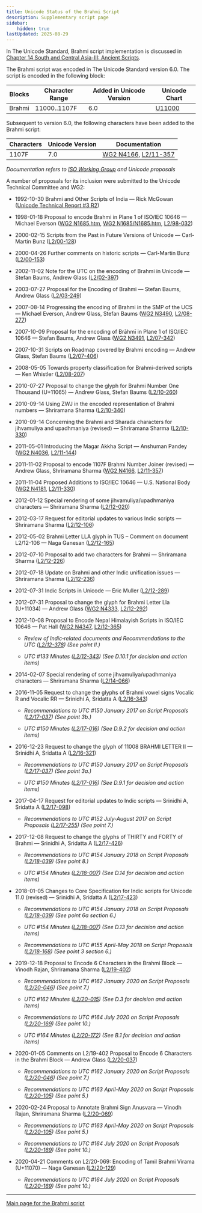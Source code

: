 ```yaml
---
title: Unicode Status of the Brahmi Script
description: Supplementary script page
sidebar:
    hidden: true
lastUpdated: 2025-08-29
---
```


In The Unicode Standard, Brahmi script implementation is discussed in [Chapter 14 South and Central Asia-III: Ancient Scripts](http://www.unicode.org/versions/latest/ch14.pdf).

[comment]: # (end of intro)

[comment]: # (start of blocks)

The Brahmi script was encoded in The Unicode Standard version 6.0. The script is encoded in the following block:

| Blocks | Character Range | Added in Unicode Version | Unicode Chart |
| ------ | --------------- | ------------------------ | ------------- |
| Brahmi | 11000..1107F | 6.0 | [U11000](http://www.unicode.org/charts/PDF/U11000.pdf) |

[comment]: # (end of blocks)

[comment]: # (start of chars)

Subsequent to version 6.0, the following characters have been added to the Brahmi script:

| Characters | Unicode Version | Documentation |
| ---------- | --------------- | ------------- |
| 1107F | 7.0 | [WG2 N4166](https://www.unicode.org/wg2/docs/n4166.pdf), [L2/11-357](http://www.unicode.org/cgi-bin/GetMatchingDocs.pl?L2/11-357) |

_Documentation refers to [ISO Working Group](https://www.unicode.org/wg2/) and Unicode proposals_

[comment]: # (end of chars)

[comment]: # (start of rest)

A number of proposals for its inclusion were submitted to the Unicode Technical Committee and WG2:

- 1992-10-30 Brahmi and Other Scripts of India — Rick McGowan ([Unicode Technical Report #3 R2](http://www.unicode.org/reports/tr3-2/))

- 1998-01-18 Proposal to encode Brahmi in Plane 1 of ISO/IEC 10646 — Michael Everson ([WG2 N1685.htm](https://www.unicode.org/wg2/docs/n1685.htm), [WG2 N1685/N1685.htm](https://www.unicode.org/wg2/docs/n1685/n1685.htm), [L2/98-032](http://www.unicode.org/cgi-bin/GetMatchingDocs.pl?L2/98-032))

- 2000-02-15 Scripts from the Past in Future Versions of Unicode — Carl-Martin Bunz                 ([L2/00-128](http://www.unicode.org/cgi-bin/GetMatchingDocs.pl?L2/00-128))

- 2000-04-26 Further comments on historic scripts — Carl-Martin Bunz ([L2/00-153](http://www.unicode.org/cgi-bin/GetMatchingDocs.pl?L2/00-153))

- 2002-11-02 Note for the UTC on the encoding of Brahmi in Unicode — Stefan Baums, Andrew Glass ([L2/02-397](http://www.unicode.org/cgi-bin/GetMatchingDocs.pl?L2/02-397))

- 2003-07-27  Proposal for the Encoding of Brahmi — Stefan Baums, Andrew Glass ([L2/03-249](http://www.unicode.org/cgi-bin/GetMatchingDocs.pl?L2/03-249))

- 2007-08-14 Progressing the encoding of Brahmi in the SMP of the UCS — Michael Everson, Andrew Glass, Stefan Baums ([WG2 N3490](https://www.unicode.org/wg2/docs/n3490.pdf), [L2/08-277](http://www.unicode.org/cgi-bin/GetMatchingDocs.pl?L2/08-277))

- 2007-10-09 Proposal for the encoding of Brāhmī in Plane 1 of ISO/IEC 10646 — Stefan Baums, Andrew  Glass ([WG2 N3491](https://www.unicode.org/wg2/docs/n3491.pdf), [L2/07-342](http://www.unicode.org/cgi-bin/GetMatchingDocs.pl?L2/07-342))

- 2007-10-31 Scripts on Roadmap covered by Brahmi encoding — Andrew Glass, Stefan Baums ([L2/07-406](http://www.unicode.org/cgi-bin/GetMatchingDocs.pl?L2/07-406))

- 2008-05-05 Towards property classification for Brahmi-derived scripts — Ken Whistler ([L2/08-207](http://www.unicode.org/cgi-bin/GetMatchingDocs.pl?L2/08-207))

- 2010-07-27 Proposal to change the glyph for Brahmi Number One Thousand (U+11065) — Andrew Glass, Stefan Baums ([L2/10-260](http://www.unicode.org/cgi-bin/GetMatchingDocs.pl?L2/10-260))

- 2010-09-14 Using ZWJ in the encoded representation of Brahmi numbers — Shriramana Sharma ([L2/10-340](http://www.unicode.org/cgi-bin/GetMatchingDocs.pl?L2/10-340))

- 2010-09-14 Concerning the Brahmi and Sharada characters for jihvamuliya and upadhmaniya (revised) — Shriramana Sharma ([L2/10-330](http://www.unicode.org/cgi-bin/GetMatchingDocs.pl?L2/10-330))

- 2011-05-01 Introducing the Magar Akkha Script — Anshuman Pandey ([WG2 N4036](https://www.unicode.org/wg2/docs/n4036.pdf), [L2/11-144](http://www.unicode.org/cgi-bin/GetMatchingDocs.pl?L2/11-144))

- 2011-11-02 Proposal to encode 1107F Brahmi Number Joiner (revised) — Andrew Glass, Shriramana Sharma ([WG2 N4166](https://www.unicode.org/wg2/docs/n4166.pdf), [L2/11-357](http://www.unicode.org/cgi-bin/GetMatchingDocs.pl?L2/11-357))

- 2011-11-04 Proposed Additions to ISO/IEC 10646 — U.S. National Body ([WG2 N4181](https://www.unicode.org/wg2/docs/n4181.pdf), [L2/11-330](http://www.unicode.org/cgi-bin/GetMatchingDocs.pl?L2/11-330))

- 2012-01-12 Special rendering of some jihvamuliya/upadhmaniya characters — Shriramana Sharma ([L2/12-020](http://www.unicode.org/cgi-bin/GetMatchingDocs.pl?L2/12-020))

- 2012-03-17 Request for editorial updates to various Indic scripts — Shriramana Sharma             ([L2/12-106](http://www.unicode.org/cgi-bin/GetMatchingDocs.pl?L2/12-106))

- 2012-05-02 Brahmi Letter LLA glyph in TUS – Comment on document L2/12-106 — Naga Ganesan ([L2/12-165](http://www.unicode.org/cgi-bin/GetMatchingDocs.pl?L2/12-165))

- 2012-07-10 Proposal to add two characters for Brahmi — Shriramana Sharma ([L2/12-226](http://www.unicode.org/cgi-bin/GetMatchingDocs.pl?L2/12-226))

- 2012-07-18 Update on Brahmi and other Indic unification issues — Shriramana Sharma ([L2/12-236](http://www.unicode.org/cgi-bin/GetMatchingDocs.pl?L2/12-236))

- 2012-07-31 Indic Scripts in Unicode — Eric Muller ([L2/12-289](http://www.unicode.org/cgi-bin/GetMatchingDocs.pl?L2/12-289))

- 2012-07-31 Proposal to change the glyph for Brahmi Letter Lla (U+11034) — Andrew Glass ([WG2 N4333](https://www.unicode.org/wg2/docs/n4333.pdf), [L2/12-292](http://www.unicode.org/cgi-bin/GetMatchingDocs.pl?L2/12-292))

- 2012-10-08 Proposal to Encode Nepal Himalayish Scripts in ISO/IEC 10646 — Pat Hall ([WG2 N4347](https://www.unicode.org/wg2/docs/n4347.pdf), [L2/12-365](http://www.unicode.org/cgi-bin/GetMatchingDocs.pl?L2/12-365))

  - _Review of Indic‐related documents and Recommendations to the UTC ([L2/12-378](http://www.unicode.org/cgi-bin/GetMatchingDocs.pl?L2/12-378)) (See point II.)_

  - _UTC #133 Minutes ([L2/12-343](http://www.unicode.org/L2/L2012/12343.htm)) (See D.10.1 for decision and action items)_

- 2014-02-07 Special rendering of some jihvamuliya/upadhmaniya characters — Shriramana Sharma ([L2/14-066](http://www.unicode.org/cgi-bin/GetMatchingDocs.pl?L2/14-066))

- 2016-11-05 Request to change the glyphs of Brahmi vowel signs Vocalic R and Vocalic RR — Srinidhi A, Sridatta A ([L2/16-343](http://www.unicode.org/cgi-bin/GetMatchingDocs.pl?L2/16-343))

  - _Recommendations to UTC #150 January 2017 on Script Proposals ([L2/17-037](http://www.unicode.org/L2/L2017/17037-script-ad-hoc.pdf)) (See point 3b.)_

  - _UTC #150 Minutes ([L2/17-016](http://www.unicode.org/L2/L2017/17016.htm)) (See D.9.2 for decision and action items)_

- 2016-12-23 Request to change the glyph of 11008 BRAHMI LETTER II — Srinidhi A, Sridatta A ([L2/16-321](http://www.unicode.org/cgi-bin/GetMatchingDocs.pl?L2/16-321))

  - _Recommendations to UTC #150 January 2017 on Script Proposals ([L2/17-037](http://www.unicode.org/L2/L2017/17037-script-ad-hoc.pdf)) (See point 3a.)_

  - _UTC #150 Minutes ([L2/17-016](http://www.unicode.org/L2/L2017/17016.htm)) (See D.9.1 for decision and action items)_

- 2017-04-17 Request for editorial updates to Indic scripts — Srinidhi A, Sridatta A ([L2/17-098](http://www.unicode.org/cgi-bin/GetMatchingDocs.pl?L2/17-098))

  - _Recommendations to UTC #152 July-August 2017 on Script Proposals ([L2/17-255](http://www.unicode.org/cgi-bin/GetMatchingDocs.pl?L2/17-255)) (See point 7.)_

- 2017-12-08 Request to change the glyphs of THIRTY and FORTY of Brahmi — Srinidhi A, Sridatta A ([L2/17-426](http://www.unicode.org/cgi-bin/GetMatchingDocs.pl?L2/17-426))

  - _Recommendations to UTC #154 January 2018 on Script Proposals ([L2/18-039](http://www.unicode.org/L2/L2018/18039-script-adhoc-rec.pdf)) (See point 8.)_

  - _UTC #154 Minutes ([L2/18-007](http://www.unicode.org/L2/L2018/18007.htm)) (See D.14 for decision and action items)_

- 2018-01-05 Changes to Core Specification for Indic scripts for Unicode 11.0 (revised) — Srinidhi A, Sridatta A ([L2/17-423](http://www.unicode.org/cgi-bin/GetMatchingDocs.pl?L2/17-423))

  - _Recommendations to UTC #154 January 2018 on Script Proposals ([L2/18-039](http://www.unicode.org/L2/L2018/18039-script-adhoc-rec.pdf)) (See point 6a section 6.)_

  - _UTC #154 Minutes ([L2/18-007](http://www.unicode.org/L2/L2018/18007.htm)) (See D.13 for decision and action items)_

  - _Recommendations to UTC #155 April-May 2018 on Script Proposals ([L2/18-168](http://www.unicode.org/L2/L2018/18168-script-rec.pdf)) (See point 3 section 6.)_

- 2019-12-18 Proposal to Encode 6 Characters in the Brahmi Block — Vinodh Rajan, Shriramana Sharma ([L2/19-402](http://www.unicode.org/cgi-bin/GetMatchingDocs.pl?L2/19-402))

  - _Recommendations to UTC #162 January 2020 on Script Proposals ([L2/20-046](http://www.unicode.org/L2/L2020/20046-script-adhoc-rept.pdf)) (See point 7.)_

  - _UTC #162 Minutes ([L2/20-015](http://www.unicode.org/L2/L2020/20015.htm)) (See D.3 for decision and action items)_

  - _Recommendations to UTC #164 July 2020 on Script Proposals ([L2/20-169](https://www.unicode.org/L2/L2020/20169-script-adhoc-rept.pdf)) (See point 10.)_

  - _UTC #164 Minutes ([L2/20-172](https://www.unicode.org/L2/L2020/20172.htm)) (See B.1 for decision and action items)_

- 2020-01-05 Comments on L2/19-402 Proposal to Encode 6 Characters in the Brahmi Block — Andrew Glass ([L2/20-037](http://www.unicode.org/cgi-bin/GetMatchingDocs.pl?L2/20-037))

  - _Recommendations to UTC #162 January 2020 on Script Proposals ([L2/20-046](http://www.unicode.org/L2/L2020/20046-script-adhoc-rept.pdf)) (See point 7.)_

  - _Recommendations to UTC #163 April-May 2020 on Script Proposals ([L2/20-105](https://www.unicode.org/L2/L2020/20105-script-adhoc-rept.pdf)) (See point 5.)_

- 2020-02-24 Proposal to Annotate Brahmi Sign Anusvara — Vinodh Rajan, Shriramana Sharma     ([L2/20-069](http://www.unicode.org/cgi-bin/GetMatchingDocs.pl?L2/20-069))

  - _Recommendations to UTC #163 April-May 2020 on Script Proposals ([L2/20-105](https://www.unicode.org/L2/L2020/20105-script-adhoc-rept.pdf)) (See point 5.)_

  - _Recommendations to UTC #164 July 2020 on Script Proposals ([L2/20-169](https://www.unicode.org/L2/L2020/20169-script-adhoc-rept.pdf)) (See point 10.)_

- 2020-04-21 Comments on L2/20-069: Encoding of Tamil Brahmi Virama (U+11070) — Naga Ganesan ([L2/20-129](http://www.unicode.org/cgi-bin/GetMatchingDocs.pl?L2/20-129))

  - _Recommendations to UTC #164 July 2020 on Script Proposals ([L2/20-169](https://www.unicode.org/L2/L2020/20169-script-adhoc-rept.pdf)) (See point 10.)_



<hr/>

[Main page for the Brahmi script](/scrlang/scripts/brah)

